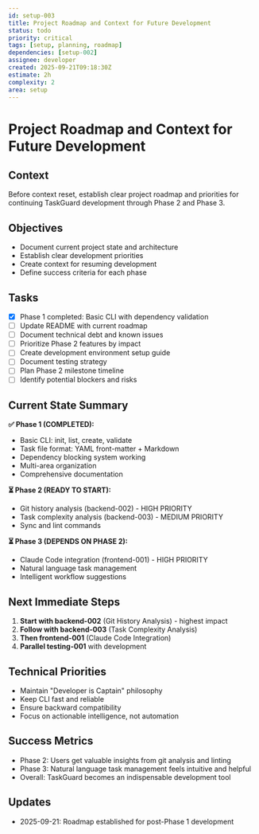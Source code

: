 ```yaml
---
id: setup-003
title: Project Roadmap and Context for Future Development
status: todo
priority: critical
tags: [setup, planning, roadmap]
dependencies: [setup-002]
assignee: developer
created: 2025-09-21T09:18:30Z
estimate: 2h
complexity: 2
area: setup
---
```


# Project Roadmap and Context for Future Development

## Context
Before context reset, establish clear project roadmap and priorities for continuing TaskGuard development through Phase 2 and Phase 3.

## Objectives
- Document current project state and architecture
- Establish clear development priorities
- Create context for resuming development
- Define success criteria for each phase

## Tasks
- [x] Phase 1 completed: Basic CLI with dependency validation
- [ ] Update README with current roadmap
- [ ] Document technical debt and known issues
- [ ] Prioritize Phase 2 features by impact
- [ ] Create development environment setup guide
- [ ] Document testing strategy
- [ ] Plan Phase 2 milestone timeline
- [ ] Identify potential blockers and risks

## Current State Summary
**✅ Phase 1 (COMPLETED):**
- Basic CLI: init, list, create, validate
- Task file format: YAML front-matter + Markdown
- Dependency blocking system working
- Multi-area organization
- Comprehensive documentation

**⏳ Phase 2 (READY TO START):**
- Git history analysis (backend-002) - HIGH PRIORITY
- Task complexity analysis (backend-003) - MEDIUM PRIORITY
- Sync and lint commands

**⏳ Phase 3 (DEPENDS ON PHASE 2):**
- Claude Code integration (frontend-001) - HIGH PRIORITY
- Natural language task management
- Intelligent workflow suggestions

## Next Immediate Steps
1. **Start with backend-002** (Git History Analysis) - highest impact
2. **Follow with backend-003** (Task Complexity Analysis)
3. **Then frontend-001** (Claude Code Integration)
4. **Parallel testing-001** with development

## Technical Priorities
- Maintain "Developer is Captain" philosophy
- Keep CLI fast and reliable
- Ensure backward compatibility
- Focus on actionable intelligence, not automation

## Success Metrics
- Phase 2: Users get valuable insights from git analysis and linting
- Phase 3: Natural language task management feels intuitive and helpful
- Overall: TaskGuard becomes an indispensable development tool

## Updates
- 2025-09-21: Roadmap established for post-Phase 1 development